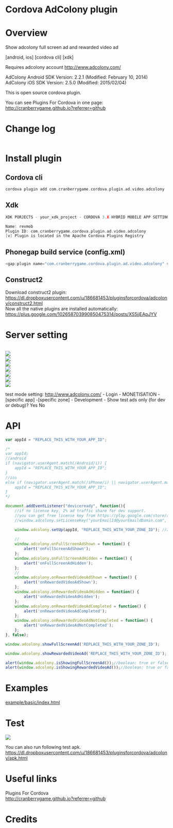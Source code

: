 Cordova AdColony plugin
====================
# Overview #
Show adcolony full screen ad and rewarded video ad

[android, ios] [cordova cli] [xdk]

Requires adcolony account http://www.adcolony.com/

AdColony Android SDK Version: 2.2.1 (Modified: February 10, 2014)
AdColony iOS SDK Version: 2.5.0 (Modified: 2015/02/04)

This is open source cordova plugin.

You can see Plugins For Cordova in one page: http://cranberrygame.github.io?referrer=github

# Change log #
```c
```
# Install plugin #

## Cordova cli ##
```c
cordova plugin add com.cranberrygame.cordova.plugin.ad.video.adcolony
```

## Xdk ##
```c
XDK PORJECTS - your_xdk_project - CORDOVA 3.X HYBRID MOBILE APP SETTINGS - PLUGINS AND PERMISSIONS - Third Party Plugins - Add a Third Party Plugin - Get Plugin from the Web -

Name: revmob
Plugin ID: com.cranberrygame.cordova.plugin.ad.video.adcolony
[v] Plugin is located in the Apache Cordova Plugins Registry
```

## Phonegap build service (config.xml) ##
```c
<gap:plugin name="com.cranberrygame.cordova.plugin.ad.video.adcolony" source="plugins.cordova.io" />
```

## Construct2 ##
Download construct2 plugin: https://dl.dropboxusercontent.com/u/186681453/pluginsforcordova/adcolony/construct2.html
<br>
Now all the native plugins are installed automatically: https://plus.google.com/102658703990850475314/posts/XS5jjEApJYV
# Server setting #
```c
```

<img src="https://github.com/cranberrygame/cordova-plugin-ad-video-adcolony/blob/master/doc/app_id1.png"><br>
<img src="https://github.com/cranberrygame/cordova-plugin-ad-video-adcolony/blob/master/doc/app_id2.png"><br>
<img src="https://github.com/cranberrygame/cordova-plugin-ad-video-adcolony/blob/master/doc/app_id3.png"><br>
<img src="https://github.com/cranberrygame/cordova-plugin-ad-video-adcolony/blob/master/doc/app_id4.png"><br>
<img src="https://github.com/cranberrygame/cordova-plugin-ad-video-adcolony/blob/master/doc/app_id5.png"><br>
<img src="https://github.com/cranberrygame/cordova-plugin-ad-video-adcolony/blob/master/doc/app_id6.png"><br>
<img src="https://github.com/cranberrygame/cordova-plugin-ad-video-adcolony/blob/master/doc/app_id7.png">

test mode setting: 
http://www.adcolony.com/ - Login - MONETISATION - [specific app] -[specific zone] - Development - Show test ads only (for dev or debug)? Yes No

# API #
```javascript
var appId = "REPLACE_THIS_WITH_YOUR_APP_ID";

/*
var appId;
//android
if (navigator.userAgent.match(/Android/i)) {
	appId = "REPLACE_THIS_WITH_YOUR_APP_ID";
}
//ios
else if (navigator.userAgent.match(/iPhone/i) || navigator.userAgent.match(/iPad/i)) {
	appId = "REPLACE_THIS_WITH_YOUR_APP_ID";
}
*/

document.addEventListener("deviceready", function(){
	//if no license key, 2% ad traffic share for dev support.
	//you can get free license key from https://play.google.com/store/apps/details?id=com.cranberrygame.pluginsforcordova
	//window.adcolony.setLicenseKey("yourEmailId@yourEmaildDamin.com", "yourFreeLicenseKey");

	window.adcolony.setUp(appId, "REPLACE_THIS_WITH_YOUR_ZONE_ID"); //zoneIds: ex1) "vz06e8c32a037749699e7050" ex2) "vz06e8c32a037749699e7050,vz1fd5a8b2bf6841a0a4b826"
	
	//
	window.adcolony.onFullScreenAdShown = function() {
		alert('onFullScreenAdShown');
	};
	window.adcolony.onFullScreenAdHidden = function() {
		alert('onFullScreenAdHidden');
	};
	//
	window.adcolony.onRewardedVideoAdShown = function() {
		alert('onRewardedVideoAdShown');
	};
	window.adcolony.onRewardedVideoAdHidden = function() {
		alert('onRewardedVideoAdHidden');
	};	
	window.adcolony.onRewardedVideoAdCompleted = function() {
		alert('onRewardedVideoAdCompleted');
	};
	window.adcolony.onRewardedVideoAdNotCompleted = function() {
		alert('onRewardedVideoAdNotCompleted');
	};
}, false);

window.adcolony.showFullScreenAd('REPLACE_THIS_WITH_YOUR_ZONE_ID');

window.adcolony.showRewardedVideoAd('REPLACE_THIS_WITH_YOUR_ZONE_ID');

alert(window.adcolony.isShowingFullScreenAd());//boolean: true or false
alert(window.adcolony.isShowingRewardedVideoAd());//boolean: true or false
```
# Examples #
<a href="https://github.com/cranberrygame/cordova-plugin-ad-adcolony/blob/master/example/basic/index.html">example/basic/index.html</a><br>

# Test #

[![](http://img.youtube.com/vi/ublL50r5PW4/0.jpg)](https://www.youtube.com/watch?v=ublL50r5PW4&feature=youtu.be "Youtube")

You can also run following test apk.
https://dl.dropboxusercontent.com/u/186681453/pluginsforcordova/adcolony/apk.html

# Useful links #

Plugins For Cordova<br>
http://cranberrygame.github.io?referrer=github

# Credits #
